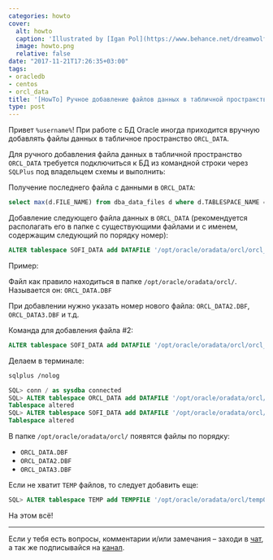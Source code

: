 ```yaml
---
categories: howto
cover:
  alt: howto
  caption: 'Illustrated by [Igan Pol](https://www.behance.net/dreamwolf97d61e)'
  image: howto.png
  relative: false
date: "2017-11-21T17:26:35+03:00"
tags:
- oracledb
- centos
- orcl_data
title: '[HowTo] Ручное добавление файлов данных в табличной пространство в CentOS 7'
type: post
---
```


Привет `%username%`! При работе с БД Oracle иногда приходится вручную добавлять файлы данных в табличное пространство `ORCL_DATA`.

Для ручного добавления файла данных в табличной пространство `ORCL_DATA` требуется подключиться к БД из командной строки через `SQLPlus` под владельцем схемы и выполнить:

Получение последнего файла с данными в `ORCL_DATA`:

```sql
select max(d.FILE_NAME) from dba_data_files d where d.TABLESPACE_NAME = 'ORCL_DATA';
```

Добавление следующего файла данных в `ORCL_DATA` (рекомендуется располагать его в папке с существующими файлами и с именем, содержащим следующий по порядку номер):

```sql
ALTER tablespace SOFI_DATA add DATAFILE '/opt/oracle/oradata/orcl/orcl_data2.dbf' SIZE 32M AUTOEXTEND ON NEXT 32M MAXSIZE unlimited;
```

Пример:

Файл как правило находиться в папке `/opt/oracle/oradata/orcl/`. Называется он: `ORCL_DATA.DBF`

При добавлении нужно указать номер нового файла: `ORCL_DATA2.DBF`, `ORCL_DATA3.DBF` и т.д.

Команда для добавления файла #2:

```sql  
ALTER tablespace SOFI_DATA add DATAFILE '/opt/oracle/oradata/orcl/orcl_data2.dbf' SIZE 32M AUTOEXTEND ON NEXT 32M MAXSIZE unlimited;
```

Делаем в терминале:

```bash
sqlplus /nolog
```

```sql
SQL> conn / as sysdba connected 
SQL> ALTER tablespace ORCL_DATA add DATAFILE '/opt/oracle/oradata/orcl/orcl_data2.dbf' SIZE 32M AUTOEXTEND ON NEXT 32M MAXSIZE unlimited; 
Tablespace altered 
SQL> ALTER tablespace SOFI_DATA add DATAFILE '/opt/oracle/oradata/orcl/orcl_data3.dbf' SIZE 32M AUTOEXTEND ON NEXT 32M MAXSIZE unlimited; 
Tablespace altered
```

В папке `/opt/oracle/oradata/orcl/` появятся файлы по порядку:

- `ORCL_DATA.DBF`
- `ORCL_DATA2.DBF`
- `ORCL_DATA3.DBF`

Если не хватит `TEMP` файлов, то следует добавить еще:

```sql
SQL> ALTER tablespace TEMP add TEMPFILE '/opt/oracle/oradata/orcl/temp02.dbf' SIZE 32M AUTOEXTEND ON NEXT 32M MAXSIZE unlimited;
```

На этом всё!

---
Если у тебя есть вопросы, комментарии и/или замечания – заходи в [чат](https://ttttt.me/jtprogru_chat), а так же подписывайся на [канал](https://ttttt.me/jtprogru_channel).

